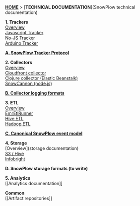 [**HOME**](Home) > [**TECHNICAL DOCUMENTATION**](SnowPlow technical documentation)

**1. Trackers**  
[Overview](trackers)  
[Javascript Tracker](javascript-tracker)  
[No-JS Tracker](no-js-tracker)  
[Arduino Tracker](Arduino-Tracker)  

**[A. SnowPlow Tracker Protocol](snowplow-tracker-protocol)**  

**2. Collectors**  
[Overview](collectors)  
[Cloudfront collector](cloudfront-collector)  
[Clojure collector (Elastic Beanstalk)](Clojure-collector)   
[SnowCannon (node.js)](snowcannon)  

**[B. Collector logging formats](Collector-logging-formats)**  

**3. ETL**  
[Overview](etl)  
[EmrEtlRunner](EmrEtlRunner)  
[Hive ETL](hive-etl)  
[Hadoop ETL](scaldingetl)

**[C. Canonical SnowPlow event model](canonical-event-model)**  

**4. Storage**  
[Overview](storage documentation)  
[S3 / Hive](s3-apache-hive-storage)  
[Infobright](infobright-storage)  

**D. SnowPlow storage formats (to write)**

**5. Analytics**  
[[Analytics documentation]]  

**Common**  
[[Artifact repositories]]  
